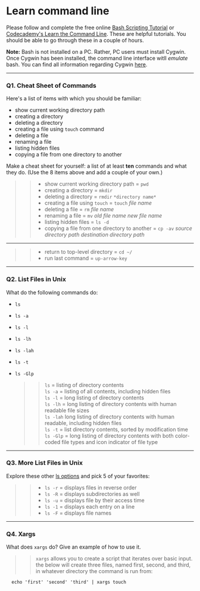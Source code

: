 # Learn command line

Please follow and complete the free online [Bash Scripting Tutorial](https://ryanstutorials.net/bash-scripting-tutorial/) or [Codecademy's Learn the Command Line](https://www.codecademy.com/learn/learn-the-command-line). These are helpful tutorials. You should be able to go through these in a couple of hours.

**Note:** Bash is not installed on a PC. Rather, PC users must install Cygwin. Once Cygwin has been installed, the command line interface witll _emulate_ bash. You can find all information regarding Cygwin [here](https://www.cygwin.com/).

---

### Q1.  Cheat Sheet of Commands  

Here's a list of items with which you should be familiar:  
* show current working directory path
* creating a directory
* deleting a directory
* creating a file using `touch` command
* deleting a file
* renaming a file
* listing hidden files
* copying a file from one directory to another

Make a cheat sheet for yourself: a list of at least **ten** commands and what they do.  (Use the 8 items above and add a couple of your own.)  

> > * show current working directory path = `pwd`
> > * creating a directory = `mkdir`
> > * deleting a directory = `rmdir` `*directory name*`
> > * creating a file using `touch` = `touch` *file name*
> > * deleting a file = `rm` *file name*
> > * renaming a file = `mv` *old file name* *new file name*
> > * listing hidden files = `ls -d`
> > * copying a file from one directory to another = `cp -av` *source directory path* *destination directory path*
---
> > * return to top-level directory = `cd ~/`
> > * run last command = `up-arrow-key`
---

### Q2.  List Files in Unix   

What do the following commands do:  
* `ls` 
* `ls -a` 
* `ls -l` 
* `ls -lh` 
* `ls -lah`  
* `ls -t`  
* `ls -Glp`  


   > >  `ls` = listing of directory contents  
   > >  `ls -a` = listing of all contents, including hidden files  
   > >  `ls -l` = long listing of directory contents  
   > >  `ls -lh` = long listing of directory contents with human readable file sizes  
   > >  `ls -lah` long listing of directory contents with human readable, including hidden files  
   > >  `ls -t` = list directory contents, sorted by modification time  
   > >  `ls -Glp` =  long listing of directory contents with both color-coded file types and icon indicator of file type  

---

### Q3.  More List Files in Unix  

Explore these other [ls options](http://www.techonthenet.com/unix/basic/ls.php) and pick 5 of your favorites:

> > * `ls -r` = displays files in reverse order
> > * `ls -R` = displays subdirectories as well
> > * `ls -u` = displays file by their access time
> > * `ls -1` = displays each entry on a line
> > * `ls -F` = displays file names

---

### Q4.  Xargs   

What does `xargs` do? Give an example of how to use it.

> > `xargs` allows you to create a script that iterates over basic input.    
> > the below will create three files, named first, second, and third, in whatever directory the command is run from:

      echo 'first' 'second' 'third' | xargs touch 

 


 

